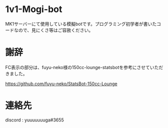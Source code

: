 # 1v1-Mogi-bot
MK1サーバーにて使用している模擬botです。プログラミング初学者が書いたコードなので、見にくさ等はご容赦ください。


# 謝辞
FC表示の部分は、fuyu-neko様の150cc-lounge-statsbotを参考にさせていただきました。

https://github.com/fuyu-neko/StatsBot-150cc-Lounge

# 連絡先
discord : yuuuuuuuga#3655
